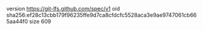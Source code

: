 version https://git-lfs.github.com/spec/v1
oid sha256:ef28c13cbb179f96235ffe9d7ca8cfdcfc5528aca3e9ae9747061cb665aa44f0
size 609
